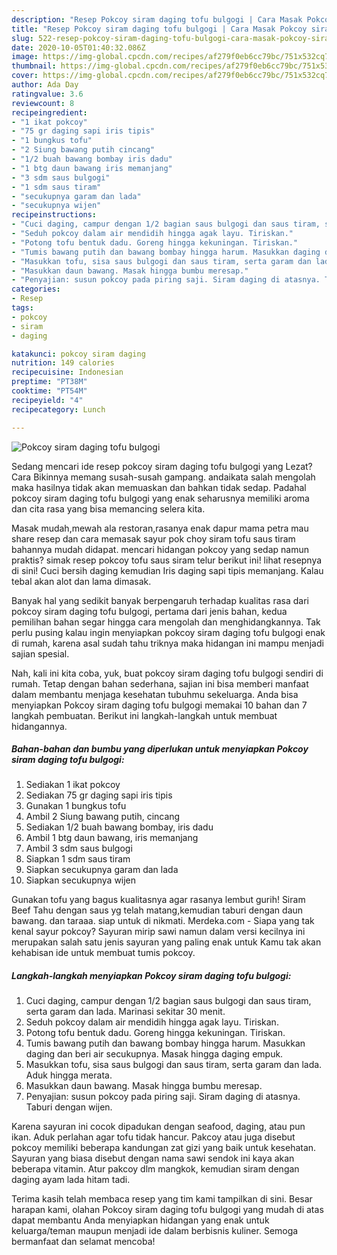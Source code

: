 ```yaml
---
description: "Resep Pokcoy siram daging tofu bulgogi | Cara Masak Pokcoy siram daging tofu bulgogi Yang Enak Dan Lezat"
title: "Resep Pokcoy siram daging tofu bulgogi | Cara Masak Pokcoy siram daging tofu bulgogi Yang Enak Dan Lezat"
slug: 522-resep-pokcoy-siram-daging-tofu-bulgogi-cara-masak-pokcoy-siram-daging-tofu-bulgogi-yang-enak-dan-lezat
date: 2020-10-05T01:40:32.086Z
image: https://img-global.cpcdn.com/recipes/af279f0eb6cc79bc/751x532cq70/pokcoy-siram-daging-tofu-bulgogi-foto-resep-utama.jpg
thumbnail: https://img-global.cpcdn.com/recipes/af279f0eb6cc79bc/751x532cq70/pokcoy-siram-daging-tofu-bulgogi-foto-resep-utama.jpg
cover: https://img-global.cpcdn.com/recipes/af279f0eb6cc79bc/751x532cq70/pokcoy-siram-daging-tofu-bulgogi-foto-resep-utama.jpg
author: Ada Day
ratingvalue: 3.6
reviewcount: 8
recipeingredient:
- "1 ikat pokcoy"
- "75 gr daging sapi iris tipis"
- "1 bungkus tofu"
- "2 Siung bawang putih cincang"
- "1/2 buah bawang bombay iris dadu"
- "1 btg daun bawang iris memanjang"
- "3 sdm saus bulgogi"
- "1 sdm saus tiram"
- "secukupnya garam dan lada"
- "secukupnya wijen"
recipeinstructions:
- "Cuci daging, campur dengan 1/2 bagian saus bulgogi dan saus tiram, serta garam dan lada. Marinasi sekitar 30 menit."
- "Seduh pokcoy dalam air mendidih hingga agak layu. Tiriskan."
- "Potong tofu bentuk dadu. Goreng hingga kekuningan. Tiriskan."
- "Tumis bawang putih dan bawang bombay hingga harum. Masukkan daging dan beri air secukupnya. Masak hingga daging empuk."
- "Masukkan tofu, sisa saus bulgogi dan saus tiram, serta garam dan lada. Aduk hingga merata."
- "Masukkan daun bawang. Masak hingga bumbu meresap."
- "Penyajian: susun pokcoy pada piring saji. Siram daging di atasnya. Taburi dengan wijen."
categories:
- Resep
tags:
- pokcoy
- siram
- daging

katakunci: pokcoy siram daging 
nutrition: 149 calories
recipecuisine: Indonesian
preptime: "PT38M"
cooktime: "PT54M"
recipeyield: "4"
recipecategory: Lunch

---
```



![Pokcoy siram daging tofu bulgogi](https://img-global.cpcdn.com/recipes/af279f0eb6cc79bc/751x532cq70/pokcoy-siram-daging-tofu-bulgogi-foto-resep-utama.jpg)

Sedang mencari ide resep pokcoy siram daging tofu bulgogi yang Lezat? Cara Bikinnya memang susah-susah gampang. andaikata salah mengolah maka hasilnya tidak akan memuaskan dan bahkan tidak sedap. Padahal pokcoy siram daging tofu bulgogi yang enak seharusnya memiliki aroma dan cita rasa yang bisa memancing selera kita.

Masak mudah,mewah ala restoran,rasanya enak dapur mama petra mau share resep dan cara memasak sayur pok choy siram tofu saus tiram bahannya mudah didapat. mencari hidangan pokcoy yang sedap namun praktis? simak resep pokcoy tofu saus siram telur berikut ini! lihat resepnya di sini! Cuci bersih daging kemudian Iris daging sapi tipis memanjang. Kalau tebal akan alot dan lama dimasak.

Banyak hal yang sedikit banyak berpengaruh terhadap kualitas rasa dari pokcoy siram daging tofu bulgogi, pertama dari jenis bahan, kedua pemilihan bahan segar hingga cara mengolah dan menghidangkannya. Tak perlu pusing kalau ingin menyiapkan pokcoy siram daging tofu bulgogi enak di rumah, karena asal sudah tahu triknya maka hidangan ini mampu menjadi sajian spesial.


Nah, kali ini kita coba, yuk, buat pokcoy siram daging tofu bulgogi sendiri di rumah. Tetap dengan bahan sederhana, sajian ini bisa memberi manfaat dalam membantu menjaga kesehatan tubuhmu sekeluarga. Anda bisa menyiapkan Pokcoy siram daging tofu bulgogi memakai 10 bahan dan 7 langkah pembuatan. Berikut ini langkah-langkah untuk membuat hidangannya.

<!--inarticleads1-->

##### Bahan-bahan dan bumbu yang diperlukan untuk menyiapkan Pokcoy siram daging tofu bulgogi:

1. Sediakan 1 ikat pokcoy
1. Sediakan 75 gr daging sapi iris tipis
1. Gunakan 1 bungkus tofu
1. Ambil 2 Siung bawang putih, cincang
1. Sediakan 1/2 buah bawang bombay, iris dadu
1. Ambil 1 btg daun bawang, iris memanjang
1. Ambil 3 sdm saus bulgogi
1. Siapkan 1 sdm saus tiram
1. Siapkan secukupnya garam dan lada
1. Siapkan secukupnya wijen


Gunakan tofu yang bagus kualitasnya agar rasanya lembut gurih! Siram Beef Tahu dengan saus yg telah matang,kemudian taburi dengan daun bawang. dan taraaa. siap untuk di nikmati. Merdeka.com - Siapa yang tak kenal sayur pokcoy? Sayuran mirip sawi namun dalam versi kecilnya ini merupakan salah satu jenis sayuran yang paling enak untuk Kamu tak akan kehabisan ide untuk membuat tumis pokcoy. 

<!--inarticleads2-->

##### Langkah-langkah menyiapkan Pokcoy siram daging tofu bulgogi:

1. Cuci daging, campur dengan 1/2 bagian saus bulgogi dan saus tiram, serta garam dan lada. Marinasi sekitar 30 menit.
1. Seduh pokcoy dalam air mendidih hingga agak layu. Tiriskan.
1. Potong tofu bentuk dadu. Goreng hingga kekuningan. Tiriskan.
1. Tumis bawang putih dan bawang bombay hingga harum. Masukkan daging dan beri air secukupnya. Masak hingga daging empuk.
1. Masukkan tofu, sisa saus bulgogi dan saus tiram, serta garam dan lada. Aduk hingga merata.
1. Masukkan daun bawang. Masak hingga bumbu meresap.
1. Penyajian: susun pokcoy pada piring saji. Siram daging di atasnya. Taburi dengan wijen.


Karena sayuran ini cocok dipadukan dengan seafood, daging, atau pun ikan. Aduk perlahan agar tofu tidak hancur. Pakcoy atau juga disebut pokcoy memiliki beberapa kandungan zat gizi yang baik untuk kesehatan. Sayuran yang biasa disebut dengan nama sawi sendok ini kaya akan beberapa vitamin. Atur pakcoy dlm mangkok, kemudian siram dengan daging ayam lada hitam tadi. 

Terima kasih telah membaca resep yang tim kami tampilkan di sini. Besar harapan kami, olahan Pokcoy siram daging tofu bulgogi yang mudah di atas dapat membantu Anda menyiapkan hidangan yang enak untuk keluarga/teman maupun menjadi ide dalam berbisnis kuliner. Semoga bermanfaat dan selamat mencoba!
